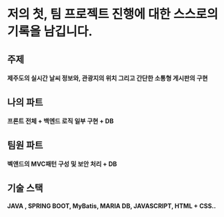 # 저의 첫, 팀 프로젝트 진행에 대한 스스로의 기록을 남깁니다.

## 주제
#### 제주도의 실시간 날씨 정보와, 관광지의 위치 그리고 간단한 소통형 게시판의 구현

## 나의 파트
#### 프론트 전체 + 백엔드 로직 일부 구현 + DB

## 팀원 파트
#### 벡앤드의 MVC패턴 구성 및 보안 처리 + DB

## 기술 스택
#### JAVA , SPRING BOOT, MyBatis, MARIA DB, JAVASCRIPT, HTML + CSS..
